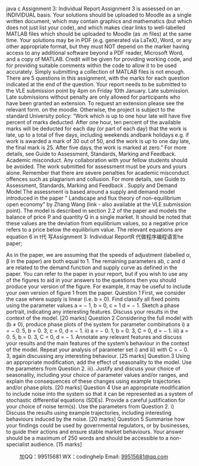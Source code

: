java c
Assignment 3: Individual Report 
Assignment 3 is assessed on an INDIVIDUAL basis. Your solutions should   be   uploaded   to   Moodle as a single written document, which may   contain graphics   and   mathematics   (but   which does   not just list your code), and which makes   clear   links to well-labelled   MATLAB files which should   be   uploaded to   Moodle (as   .m files) at the same time.   Your   solutions   may be   in   PDF (e.g. generated via   LaTeX), Word, or   any other   appropriate format,   but   they   must      NOT depend on the   marker having access to any   additional   software   beyond   a   PDF   reader,   Microsoft Word, and a copy of MATLAB.   Credit will   be given   for   providing   working   code,   and   for providing suitable comments within the code to allow   it   to   be   used   accurately.
Simply submitting a collection of MATLAB files is not enough. 
There are 5 questions in this assignment, with   the   marks   for   each   question   indicated   at   the   end of the question.
Your report   needs to   be submitted to the VLE submission   point   by 4pm on Friday 10th January.
Late submission. 
Late submissions without   penalty are only allowed for participants who   have   been granted   an extension. To   request an extension   please see the   relevant form. on   the   moodle.
Otherwise, the   project   is subject to the standard   University   policy: “Work which is up to one hour late will have five percent of marks deducted. After one hour, ten percent of the available marks will be deducted for each day (or part of each day) that the work is late, up to a total of five days, including weekends andbank holidays e.g. if work is awarded a mark of 30 out of 50, and the work is up to one day late, the final mark is 25. After five days, the work is marked at zero.” For more details,   see Guide to Assessment, Standards, Marking and Feedback. 
Academic misconduct. 
Any collaboration with your fellow students should be avoided. The work   submitted for assessment   must   be yours and yours alone.   Remember that there are severe   penalties for   academic   misconduct offences such as plagiarism and collusion.   For   more   details,   see
Guide to Assessment, Standards, Marking and Feedback  .
Supply and Demand Model 
The assessment   is   based around a supply and demand   model   introduced   in the   paper
“   Landscape and flux theory of non-equilibrium open economy”   by Zhang    Wang   (link -   also   available at the VLE submission   point).    The model   is described   in   section   2.2   of the   paper and   models the   balance of price P   and quantity   Q   in a single   market.      It   should   be   noted   that   these values are the deviation from equilibrium values, so a   negative   price   refers   to   a   price below the equilibrium value. The relevant equations are   equation   6   in   t代 写Assignment 3: Individual ReportR
代做程序编程语言he   paper;

As   in the   paper, we are assuming that the speeds of adjustment   (labelled   α,      β       in the   paper)   are both equal to   1.    The remaining   parameters   ab,   c   and   d   are   related to   the   demand function and supply curve as defined   in the   paper.    You   can   refer to   the   paper   in   your   report,   but   if you wish to use any of the figures to aid   in your answers   to   the   questions   then   you should   produce your version of the figure.    For example,   it   may be   useful   to   include your   own   version of figure   1 from the paper. 
Question 1 
First, we consider the case where supply   is   linear (i.e. b      =      0).      Find      classify   all   fixed   points   using the   parameter values a    =   −      1,    b      =      0,      c      =      1      d      =   −      1.       Sketch a   phase   portrait, indicating any   interesting features.    Discuss your results   in the   context   of the   model.
[20   marks]
Question 2 
Considering the full   model with (b    ≠       0),   produce   phase   plots of the system for   parameter   combinations
i)    a      = − 0.   5,      b      =      0.   3,      c      =      0,      d      = − 1.
ii)   a    = − 0.   1,      b      =      0.   3,      C      =      0,      d      = − 1.
iii)   a    =      0.   5,      b      =      0.   3,      C      =      0,      d      = − 1.
Annotate any relevant features and discuss your results   and   the   main   features   of the system’s   behaviour in the context of the model.      Repeat your analysis   of   parameter   set   i)   and   iii) with C    =   −    0.   3, again discussing   any   interesting   behaviour. 
[25   marks]
Question 3 
Using an appropriate   modification, add the effect of seasonality to the   model.      Use   the parameters from Question 2.   iii). Justify and discuss your choice   of seasonality,   including   your choice of parameter values and/or ranges, and explain   the   consequences   of these changes using example trajectories and/or   phase   plots. 
[20   marks]
Question 4 
Use an appropriate   modification   to   include   noise   into the system so that   it   can   be represented as a system of stochastic differential equations   (SDEs).      Provide a   careful   justification for your choice of noise term(s).   Use the parameters from Question 2.   i) 
Discuss the   results using example trajectories,   including interesting   behaviours   induced   by   the   noise.
[20   marks]
Question 5 
Summarise   how your findings could be used by   governmental   regulators,   or   by   businesses,   to guide their actions and ensure stable market   behaviours.   Your   answer   should   be   a maximum of 250 words   and should be accessible to   a   non-specialist   audience.
[15   marks]

         
加QQ：99515681  WX：codinghelp  Email: 99515681@qq.com
